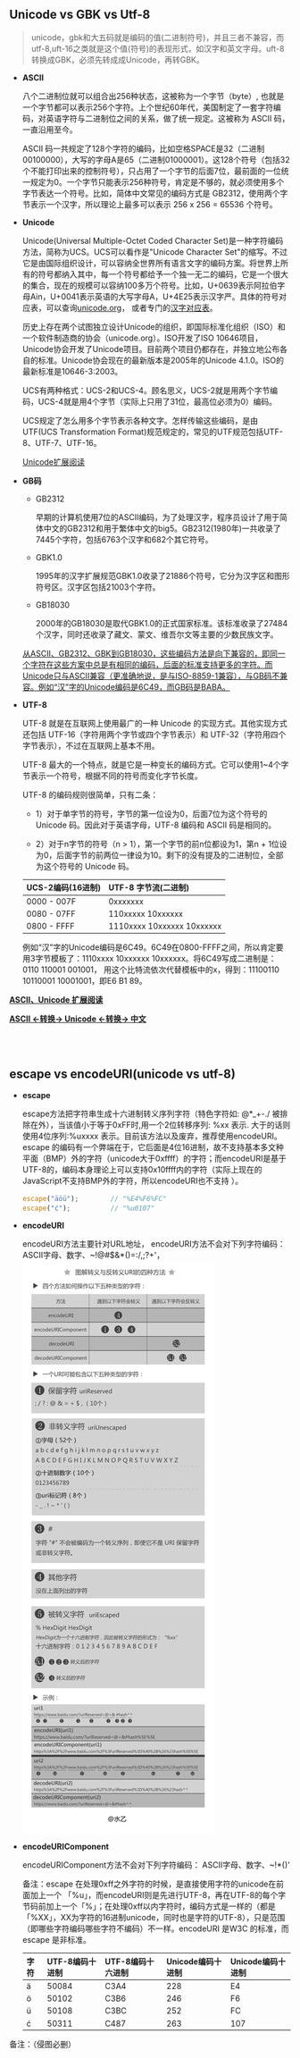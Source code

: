 ## Unicode vs GBK vs Utf-8

  > unicode，gbk和大五码就是编码的值(二进制符号)，并且三者不兼容，而utf-8,uft-16之类就是这个值(符号)的表现形式，如汉字和英文字母。uft-8转换成GBK，必须先转成成Unicode，再转GBK。

  * **ASCII**

    八个二进制位就可以组合出256种状态，这被称为一个字节（byte）, 也就是一个字节都可以表示256个字符。上个世纪60年代，美国制定了一套字符编码，对英语字符与二进制位之间的关系，做了统一规定。这被称为 ASCII 码，一直沿用至今。

    ASCII 码一共规定了128个字符的编码，比如空格SPACE是32（二进制00100000），大写的字母A是65（二进制01000001）。这128个符号（包括32个不能打印出来的控制符号），只占用了一个字节的后面7位，最前面的一位统一规定为0。一个字节只能表示256种符号，肯定是不够的，就必须使用多个字节表达一个符号。比如，简体中文常见的编码方式是 GB2312，使用两个字节表示一个汉字，所以理论上最多可以表示 256 x 256 = 65536 个符号。

  * **Unicode**

    Unicode(Universal Multiple-Octet Coded Character Set)是一种字符编码方法，简称为UCS。UCS可以看作是"Unicode Character Set"的缩写。不过它是由国际组织设计，可以容纳全世界所有语言文字的编码方案。将世界上所有的符号都纳入其中，每一个符号都给予一个独一无二的编码，它是一个很大的集合，现在的规模可以容纳100多万个符号。比如，U+0639表示阿拉伯字母Ain，U+0041表示英语的大写字母A，U+4E25表示汉字严。具体的符号对应表，可以查询[unicode.org](http://www.unicode.org/)， 或者专门的[汉字对应表](http://www.chi2ko.com/tool/CJK.htm)。

    历史上存在两个试图独立设计Unicode的组织，即国际标准化组织（ISO）和一个软件制造商的协会（unicode.org）。ISO开发了ISO 10646项目，Unicode协会开发了Unicode项目。目前两个项目仍都存在，并独立地公布各自的标准。Unicode协会现在的最新版本是2005年的Unicode 4.1.0。ISO的最新标准是10646-3:2003。

    UCS有两种格式：UCS-2和UCS-4。顾名思义，UCS-2就是用两个字节编码，UCS-4就是用4个字节（实际上只用了31位，最高位必须为0）编码。

    UCS规定了怎么用多个字节表示各种文字。怎样传输这些编码，是由UTF(UCS Transformation Format)规范规定的，常见的UTF规范包括UTF-8、UTF-7、UTF-16。

    [Unicode扩展阅读](http://pcedu.pconline.com.cn/empolder/gj/other/0505/616631_all.html#content_page_2)

  * **GB码**

    - GB2312

      早期的计算机使用7位的ASCII编码，为了处理汉字，程序员设计了用于简体中文的GB2312和用于繁体中文的big5。GB2312(1980年)一共收录了7445个字符，包括6763个汉字和682个其它符号。

    - GBK1.0

      1995年的汉字扩展规范GBK1.0收录了21886个符号，它分为汉字区和图形符号区。汉字区包括21003个字符。

    - GB18030

      2000年的GB18030是取代GBK1.0的正式国家标准。该标准收录了27484个汉字，同时还收录了藏文、蒙文、维吾尔文等主要的少数民族文字。
    
    <u>从ASCII、GB2312、GBK到GB18030，这些编码方法是向下兼容的，即同一个字符在这些方案中总是有相同的编码，后面的标准支持更多的字符。而Unicode只与ASCII兼容（更准确地说，是与ISO-8859-1兼容），与GB码不兼容。例如“汉”字的Unicode编码是6C49，而GB码是BABA。</u>

  * **UTF-8**

    UTF-8 就是在互联网上使用最广的一种 Unicode 的实现方式。其他实现方式还包括 UTF-16（字符用两个字节或四个字节表示）和 UTF-32（字符用四个字节表示），不过在互联网上基本不用。

    UTF-8 最大的一个特点，就是它是一种变长的编码方式。它可以使用1~4个字节表示一个符号，根据不同的符号而变化字节长度。

    UTF-8 的编码规则很简单，只有二条：

      - 1）对于单字节的符号，字节的第一位设为0，后面7位为这个符号的 Unicode 码。因此对于英语字母，UTF-8 编码和 ASCII 码是相同的。

      - 2）对于n字节的符号（n > 1），第一个字节的前n位都设为1，第n + 1位设为0，后面字节的前两位一律设为10。剩下的没有提及的二进制位，全部为这个符号的 Unicode 码。

    | UCS-2编码(16进制) | 	UTF-8 字节流(二进制) |
    | ---------------- |  ------------------  |
    | 0000 - 007F      |	 0xxxxxxx           |
    | 0080 - 07FF	     |  110xxxxx 10xxxxxx   |
    | 0800 - FFFF      |	1110xxxx 10xxxxxx 10xxxxxx |

    例如“汉”字的Unicode编码是6C49。6C49在0800-FFFF之间，所以肯定要用3字节模板了：1110xxxx 10xxxxxx 10xxxxxx。将6C49写成二进制是：0110 110001 001001， 用这个比特流依次代替模板中的x，得到：11100110 10110001 10001001，即E6 B1 89。

  **[ASCII、Unicode 扩展阅读](http://www.ruanyifeng.com/blog/2007/10/ascii_unicode_and_utf-8.html)**

  **[ASCII <-转换-> Unicode <-转换-> 中文](http://tool.chinaz.com/Tools/Unicode.aspx)**

<br /><br />

## escape vs encodeURI(unicode vs utf-8)

  * **escape**

    escape方法把字符串生成十六进制转义序列字符（特色字符如: @*_+-./ 被排除在外），当该值小于等于0xFF时,用一个2位转移序列: %xx 表示. 大于的话则使用4位序列:%uxxxx 表示。目前该方法以及废弃，推荐使用encodeURI。escape 的编码有一个弊端在于，它后面是4位16进制，故不支持基本多文种平面（BMP）外的字符（unicode大于0xffff）的字符；而encodeURI是基于 UTF-8的，编码本身理论上可以支持0x10ffff内的字符（实际上现在的JavaScript不支持BMP外的字符，所以encodeURI也不支持 ）。

    ```js
    escape("äöü");        // "%E4%F6%FC"
    escape("ć");          // "%u0107"
    ```

  * **encodeURI**

    encodeURI方法主要针对URL地址， encodeURI方法不会对下列字符编码： ASCII字母、数字、~!@#$&*()=:/,;?+'，
    ![保留字符](../images/encodeURI.jpg)


  * **encodeURIComponent**

    encodeURIComponent方法不会对下列字符编码： ASCII字母、数字、~!*()'

    备注：escape 在处理0xff之外字符的时候，是直接使用字符的unicode在前面加上一个 「%u」，而encodeURI则是先进行UTF-8，再在UTF-8的每个字节码前加上一个「%」；在处理0xff以内字符时，编码方式是一样的（都是「%XX」，XX为字符的16进制unicode，同时也是字符的UTF-8），只是范围（即哪些字符编码哪些字符不编码）不一样。encodeURI 是W3C 的标准，而 escape 是非标准。

    | 字符 | UTF-8编码十进制 | UTF-8编码十六进制  | Unicode编码十进制  | Unicode编码十进制 |
    | ---- |  -----------  |  ---------   |  ---------  |  ---------  |
    |   ä    |    50084    |  	C3A4      |	    228	    |    E4    |
    |   ö    |	  50102    |  	C3B6      |	    246     |	   F6    |
    |   ü    |	  50108    |  	C3BC      |	    252     |	   FC    |
    |   ć    |	  50311    |  	C487      |	    263     |	   107   |


备注：（侵图必删）